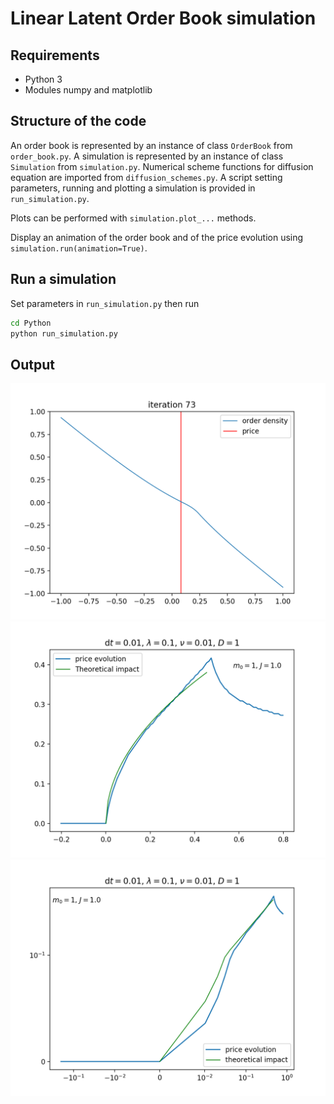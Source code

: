 # Linear Latent Order Book simulation

## Requirements
* Python 3
* Modules numpy and matplotlib

## Structure of the code

An order book is represented by an instance of class `OrderBook` from `order_book.py`.
A simulation is represented by an instance of class `Simulation` from `simulation.py`.
Numerical scheme functions for diffusion equation are imported from `diffusion_schemes.py`.
A script setting parameters, running and plotting a simulation is provided in `run_simulation.py`.

Plots can be performed with `simulation.plot_...` methods.

Display an animation of the order book and of the price evolution using `simulation.run(animation=True)`. 


## Run a simulation
Set parameters in `run_simulation.py` then run

```bash
cd Python
python run_simulation.py
```

## Output

![Density profile](demo/density.png)
![Price evolution](demo/price.png)
![Price evolution](demo/price_symlog.png)